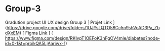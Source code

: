 # Group-3
Gradution project UI UX design Group 3
[ Projet Link ] (https://drive.google.com/drive/folders/1UJYsLQTO58Cc5n9shVcAD3Pa_ZbdXxEM) 
[ Figma Link ] ( https://www.figma.com/design/RKIvpT1OEFoK3nFgOV4mIe/diabetes?node-id=0-1&t=proikQA5LjAariwx-1)  
